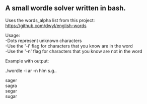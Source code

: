 <h2>A small wordle solver written in bash.</h2>

Uses the words_alpha list from this project: https://github.com/dwyl/english-words

Usage:<br>
-Dots represent unknown characters<br>
-Use the '-i' flag for characters that you know are in the word<br>
-Use the '-n' flag for characters that you know are not in the word<br>

Example with output:<br>

./wordle -i ar -n hlm s.g..<br>

sager<br>
sagra<br>
segar<br>
sugar<br>
